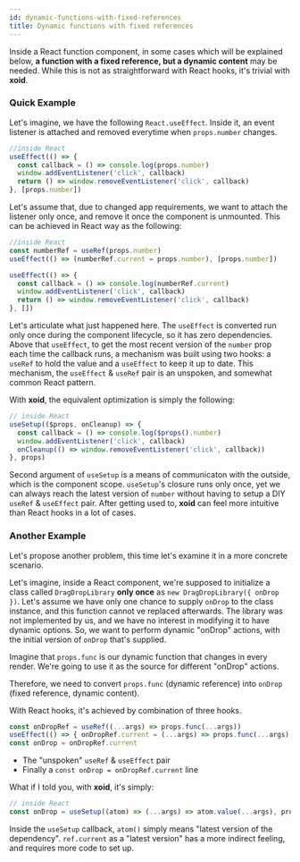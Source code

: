 ```yaml
---
id: dynamic-functions-with-fixed-references
title: Dynamic functions with fixed references
---
```


Inside a React function component, in some cases which will be explained below, **a function with a fixed reference, but a dynamic content** may be needed. While this is not as straightforward with React hooks, it's trivial with **xoid**.

### Quick Example

Let's imagine, we have the following `React.useEffect`. Inside it, an event listener is attached and removed everytime when `props.number` changes.

```js
//inside React
useEffect(() => {
  const callback = () => console.log(props.number)
  window.addEventListener('click', callback)
  return () => window.removeEventListener('click', callback)
}, [props.number])
```

Let's assume that, due to changed app requirements, we want to attach the listener only once, and remove it once the component is unmounted. This can be achieved in React way as the following:

```js
//inside React
const numberRef = useRef(props.number)
useEffect(() => (numberRef.current = props.number), [props.number])

useEffect(() => {
  const callback = () => console.log(numberRef.current)
  window.addEventListener('click', callback)
  return () => window.removeEventListener('click', callback)
}, [])
```

Let's articulate what just happened here. The `useEffect` is converted run only once during the component lifecycle, so it has zero dependencies. Above that `useEffect`, to get the most recent version of the `number` prop each time the callback runs, a mechanism was built using two hooks: a `useRef` to hold the value and a `useEffect` to keep it up to date. This mechanism, the `useEffect` & `useRef` pair is an unspoken, and somewhat common React pattern.

With **xoid**, the equivalent optimization is simply the following:

```js
// inside React
useSetup(($props, onCleanup) => {
  const callback = () => console.log($props().number)
  window.addEventListener('click', callback)
  onCleanup(() => window.removeEventListener('click', callback))
}, props)
```

Second argument of `useSetup` is a means of communicaton with the outside, which is the component scope. `useSetup`'s closure runs only once, yet we can always reach the latest version of `number` without having to setup a DIY `useRef` & `useEffect` pair. After getting used to, **xoid** can feel more intuitive than React hooks in a lot of cases.

### Another Example

Let's propose another problem, this time let's examine it in a more concrete scenario.

Let's imagine, inside a React component, we're supposed to initialize a class called `DragDropLibrary` **only once** as `new DragDropLibrary({ onDrop })`. Let's assume we have only one chance to supply `onDrop` to the class instance, and this function cannot ve replaced afterwards. The library was not implemented by us, and we have no interest in modifying it to have dynamic options. So, we want to perform dynamic "onDrop" actions, with the initial version of `onDrop` that's supplied.

Imagine that `props.func` is our dynamic function that changes in every render. We're going to use it as the source for different "onDrop" actions.

Therefore, we need to convert `props.func` (dynamic reference) into `onDrop` (fixed reference, dynamic content).

With React hooks, it's achieved by combination of three hooks. 
```js
const onDropRef = useRef((...args) => props.func(...args))
useEffect(() => { onDropRef.current = (...args) => props.func(...args) }, [props.func])
const onDrop = onDropRef.current 
```
- The "unspoken" `useRef` & `useEffect` pair
- Finally a `const onDrop = onDropRef.current` line

What if I told you, with **xoid**, it's simply:

```js
// inside React
const onDrop = useSetup((atom) => (...args) => atom.value(...args), props.func)
```

Inside the `useSetup` callback, `atom()` simply means "latest version of the dependency". `ref.current` as a "latest version" has a more indirect feeling, and requires more code to set up.

